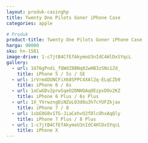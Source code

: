 ```yaml
---
layout: produk-casinghp
title: Twenty One Pilots Goner iPhone Case
categories: apple

# Produk
product-title: Twenty One Pilots Goner iPhone Case
harga: 90000
sku: hn-1581
image-drive: 1-c7jtB4CfEfAkymoU3nIdC4HlDxSYqcL
gallery:
  - url: 1U76gPndi_fQWdZ8BNq82wHB3zSNs1Zd_
    title: iPhone 5 / 5s / SE
  - url: 1rVrm4DUNCFiX68SPPC4XAl2q-ELqCZb9
    title: iPhone 6 / 6s
  - url: 1oCwGDv2prwSqeO2DNHQAqOEzpvDOv2KZ
    title: iPhone 6 Plus / 6s Plus
  - url: 1X_YVrwzngDiNZoL03d8u3h7cYUFZkjas
    title: iPhone 7 / 8
  - url: 1sbE0G0x1TG-JiaCehvO2fDlcOhxAqQly
    title: iPhone 7 Plus / 8 Plus
  - url: 1-c7jtB4CfEfAkymoU3nIdC4HlDxSYqcL
    title: iPhone X
---
```

